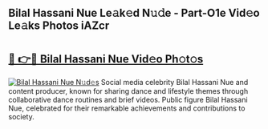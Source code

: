 ## Bilal Hassani Nue Le𝚊k𝚎d N𝚞𝚍e - Part-O1e Vid𝚎o Le𝚊ks Photos iAZcr

# <h2><a href="http://fb1gsy.evod.top/?m=Bilal+Hassani+Nue">🔗 👉🔴 Bilal Hassani Nue Vid𝚎o Ph𝚘t𝚘s</a></h2>

[![Bilal Hassani Nue N𝚞d𝚎s](https://i.imgur.com/8V9OHl7.gif)](http://fb1gsy.evod.top/?m=Bilal+Hassani+Nue)
Social media celebrity Bilal Hassani Nue and content producer, known for sharing dance and lifestyle themes through collaborative dance routines and brief videos. Public figure Bilal Hassani Nue, celebrated for their remarkable achievements and contributions to society. 
